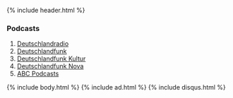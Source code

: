 {% include header.html %}

### Podcasts 

1. [Deutschlandradio](https://player.fm/series/2489469)
2. [Deutschlandfunk](https://player.fm/series/2489467) 
3. [Deutschlandfunk Kultur](https://player.fm/series/2489466) 
4. [Deutschlandfunk Nova](https://player.fm/series/2489465)
5. [ABC Podcasts](https://player.fm/series/2489906)

{% include body.html %}
{% include ad.html %}
{% include disqus.html %}

